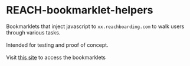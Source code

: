 # REACH-bookmarklet-helpers

Bookmarklets that inject javascript to ```xx.reachboarding.com``` to walk users through various tasks.
<br><br>
Intended for testing and proof of concept.
<br><br>
Visit [this site](https://nicrobichaud.github.io/REACH-bookmarklet-helpers/) to access the bookmarklets
